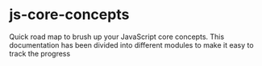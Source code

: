 # js-core-concepts
Quick road map to brush up your JavaScript core concepts. This documentation has been divided into different modules to make it easy to track the progress

